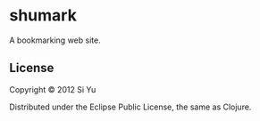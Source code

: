 # shumark

A bookmarking web site.


## License

Copyright © 2012 Si Yu

Distributed under the Eclipse Public License, the same as Clojure.
